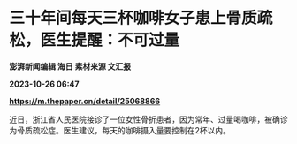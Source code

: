 # 三十年间每天三杯咖啡女子患上骨质疏松，医生提醒：不可过量
**澎湃新闻编辑 海日 素材来源 文汇报**

**2023-10-26 06:47**

**https://m.thepaper.cn/detail/25068866**

近日，浙江省人民医院接诊了一位女性骨折患者，因为常年、过量喝咖啡，被确诊为骨质疏松症。医生建议，每天的咖啡摄入量要控制在2杯以内。